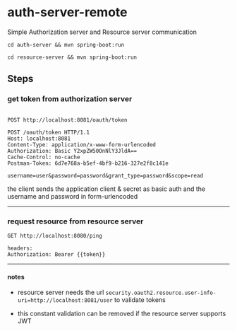 

# auth-server-remote

Simple Authorization server and Resource server communication

```
cd auth-server && mvn spring-boot:run

cd resource-server && mvn spring-boot:run
```


## Steps

### get token from authorization server

```

POST http://localhost:8081/oauth/token

POST /oauth/token HTTP/1.1
Host: localhost:8081
Content-Type: application/x-www-form-urlencoded
Authorization: Basic Y2xpZW50OnNlY3JldA==
Cache-Control: no-cache
Postman-Token: 6d7e768a-b5ef-4bf9-b216-327e2f8c141e

username=user&password=password&grant_type=password&scope=read

```


the client sends the application client & secret as basic auth 
and the username and password in form-urlencoded

---

### request resource from resource server

```
GET http://localhost:8080/ping

headers:
Authorization: Bearer {{token}}
``` 

---

#### notes
 
* resource server needs the url `security.oauth2.resource.user-info-uri=http://localhost:8081/user`
to validate tokens 

* this constant validation can be removed if the resource server supports JWT

